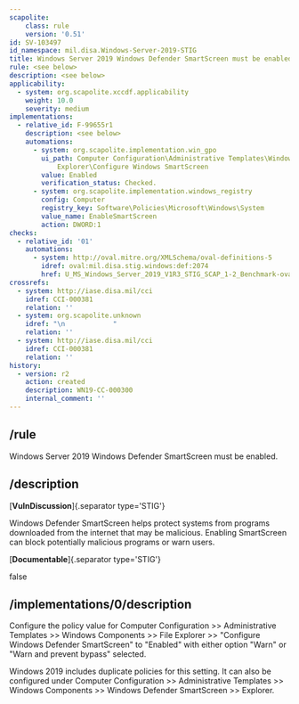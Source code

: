 ```yaml
---
scapolite:
    class: rule
    version: '0.51'
id: SV-103497
id_namespace: mil.disa.Windows-Server-2019-STIG
title: Windows Server 2019 Windows Defender SmartScreen must be enabled.
rule: <see below>
description: <see below>
applicability:
  - system: org.scapolite.xccdf.applicability
    weight: 10.0
    severity: medium
implementations:
  - relative_id: F-99655r1
    description: <see below>
    automations:
      - system: org.scapolite.implementation.win_gpo
        ui_path: Computer Configuration\Administrative Templates\Windows Components\File
            Explorer\Configure Windows SmartScreen
        value: Enabled
        verification_status: Checked.
      - system: org.scapolite.implementation.windows_registry
        config: Computer
        registry_key: Software\Policies\Microsoft\Windows\System
        value_name: EnableSmartScreen
        action: DWORD:1
checks:
  - relative_id: '01'
    automations:
      - system: http://oval.mitre.org/XMLSchema/oval-definitions-5
        idref: oval:mil.disa.stig.windows:def:2074
        href: U_MS_Windows_Server_2019_V1R3_STIG_SCAP_1-2_Benchmark-oval.xml
crossrefs:
  - system: http://iase.disa.mil/cci
    idref: CCI-000381
    relation: ''
  - system: org.scapolite.unknown
    idref: "\n            "
    relation: ''
  - system: http://iase.disa.mil/cci
    idref: CCI-000381
    relation: ''
history:
  - version: r2
    action: created
    description: WN19-CC-000300
    internal_comment: ''
---
```



## /rule

Windows Server 2019 Windows Defender SmartScreen must be enabled.

## /description

[**VulnDiscussion**]{.separator type='STIG'}

Windows Defender SmartScreen helps protect systems from programs downloaded from the internet that may be malicious. Enabling SmartScreen can block potentially malicious programs or warn users.

[**Documentable**]{.separator type='STIG'}

false

## /implementations/0/description

Configure the policy value for Computer Configuration >> Administrative Templates >> Windows Components >> File Explorer >> "Configure Windows Defender SmartScreen" to "Enabled" with either option "Warn" or "Warn and prevent bypass" selected.

Windows 2019 includes duplicate policies for this setting. It can also be configured under Computer Configuration >> Administrative Templates >> Windows Components >> Windows Defender SmartScreen >> Explorer.
